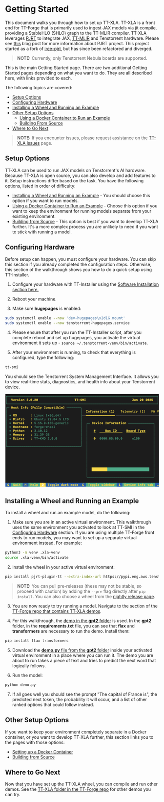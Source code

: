 # Getting Started
This document walks you through how to set up TT-XLA. TT-XLA is a front end for TT-Forge that is primarily used to ingest JAX models via jit compile, providing a StableHLO (SHLO) graph to the TT-MLIR compiler. TT-XLA leverages [PJRT](https://github.com/openxla/xla/tree/main/xla/pjrt/c#pjrt---uniform-device-api) to integrate JAX, [TT-MLIR](https://github.com/tenstorrent/tt-mlir) and Tenstorrent hardware. Please see [this](https://opensource.googleblog.com/2023/05/pjrt-simplifying-ml-hardware-and-framework-integration.html) blog post for more information about PJRT project. This project started as a fork of [iree-pjrt](https://github.com/stellaraccident/iree-pjrt), but has since been refactored and diverged.

> **NOTE:** Currently, only Tenstorrent Nebula boards are supported.

This is the main Getting Started page. There are two additional Getting Started pages depending on what you want to do. They are all described here, with links provided to each.

The following topics are covered:

* [Setup Options](#setup-options)
* [Configuring Hardware](#configuring-hardware)
* [Installing a Wheel and Running an Example](#installing-a-wheel-and-running-an-example)
* [Other Setup Options](#other-set-up-options)
   * [Using a Docker Container to Run an Example](getting_started_docker.md)
   * [Building From Source](getting_started_build_from_source.md)
* [Where to Go Next](#where-to-go-next)

> **NOTE:** If you encounter issues, please request assistance on the
>[TT-XLA Issues](https://github.com/tenstorrent/tt-xla/issues) page.

## Setup Options
TT-XLA can be used to run JAX models on Tenstorrent's AI hardware. Because TT-XLA is open source, you can also develop and add features to it. Setup instructions differ based on the task. You have the following options, listed in order of difficulty:
* [Installing a Wheel and Running an Example](#installing-a-wheel-and-running-an-example) - You should choose this option if you want to run models.
* [Using a Docker Container to Run an Example](https://docs.tenstorrent.com/tt-xla/getting_started_docker.html) - Choose this option if you want to keep the environment for running models separate from your existing environment.
* [Building from Source](https://docs.tenstorrent.com/tt-xla/getting_started_build_from_source.html) - This option is best if you want to develop TT-XLA further. It's a more complex process you are unlikely to need if you want to stick with running a model.

## Configuring Hardware
Before setup can happen, you must configure your hardware. You can skip this section if you already completed the configuration steps. Otherwise, this section of the walkthrough shows you how to do a quick setup using TT-Installer.

1. Configure your hardware with TT-Installer using the [Software Installation section here.](https://docs.tenstorrent.com/getting-started/README.html#software-installation)

2. Reboot your machine.

3. Make sure **hugepages** is enabled:

```bash
sudo systemctl enable --now 'dev-hugepages\x2d1G.mount'
sudo systemctl enable --now tenstorrent-hugepages.service
```

4. Please ensure that after you run the TT-Installer script, after you complete reboot and set up hugepages, you activate the virtual environment it sets up - ```source ~/.tenstorrent-venv/bin/activate```.

5. After your environment is running, to check that everything is configured, type the following:

```bash
tt-smi
```

You should see the Tenstorrent System Management Interface. It allows you to view real-time stats, diagnostics, and health info about your Tenstorrent device.

![TT-SMI](./imgs/tt_smi.png)

## Installing a Wheel and Running an Example

To install a wheel and run an example model, do the following:

1. Make sure you are in an active virtual environment. This walkthrough uses the same environment you activated to look at TT-SMI in the [Configuring Hardware](#configuring-hardware) section. If you are using multiple TT-Forge front ends to run models, you may want to set up a separate virtual environment instead. For example:

```bash
python3 -m venv .xla-venv
source .xla-venv/bin/activate
```

2. Install the wheel in your active virtual environment:

```bash
pip install pjrt-plugin-tt --extra-index-url https://pypi.eng.aws.tenstorrent.com/
```

>**NOTE:** You can pull pre-releases (these may not be stable, so proceed with caution) by adding the `--pre` flag
> directly after `pip install`.
> You can also choose a wheel from the [nightly release page](https://github.com/tenstorrent/tt-xla/releases).

3. You are now ready to try running a model. Navigate to the section of the [TT-Forge repo that contains TT-XLA demos](https://github.com/tenstorrent/tt-forge/tree/main/demos/tt-xla).

4. For this walkthrough, the [demo in the **gpt2** folder](https://github.com/tenstorrent/tt-forge/tree/main/demos/tt-xla/gpt2) is used. In the **gpt2** folder, in the **requirements.txt** file, you can see that **flax** and **transformers** are necessary to run the demo. Install them:

```bash
pip install flax transformers
```

5. Download the [**demo.py** file from the **gpt2** folder](https://github.com/tenstorrent/tt-forge/blob/main/demos/tt-xla/gpt2/demo.py) inside your activated virtual environment in a place where you can run it. The demo you are about to run takes a piece of text and tries to predict the next word that logically follows.

6. Run the model:

```bash
python demo.py
```

7. If all goes well you should see the prompt "The capital of France is", the predicted next token, the probability it will occur, and a list of other ranked options that could follow instead.

## Other Setup Options
If you want to keep your environment completely separate in a Docker container, or you want to develop TT-XLA further, this section links you to the pages with those options:

* [Setting up a Docker Container](getting_started_docker.md)
* [Building from Source](getting_started_build_from_source.md)

## Where to Go Next

Now that you have set up the TT-XLA wheel, you can compile and run other demos. See the [TT-XLA folder in the TT-Forge repo](https://github.com/tenstorrent/tt-forge/tree/main/demos/tt-xla) for other demos you can try.
